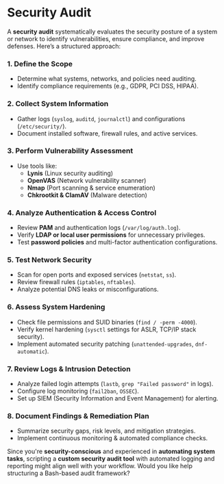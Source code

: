 # Security Audit

A **security audit** systematically evaluates the security posture of a system or network to identify vulnerabilities, ensure compliance, and improve defenses. Here’s a structured approach:

### **1. Define the Scope**
- Determine what systems, networks, and policies need auditing.
- Identify compliance requirements (e.g., GDPR, PCI DSS, HIPAA).

### **2. Collect System Information**
- Gather logs (`syslog`, `auditd`, `journalctl`) and configurations (`/etc/security/`).
- Document installed software, firewall rules, and active services.

### **3. Perform Vulnerability Assessment**
- Use tools like:
  - **Lynis** (Linux security auditing)
  - **OpenVAS** (Network vulnerability scanner)
  - **Nmap** (Port scanning & service enumeration)
  - **Chkrootkit & ClamAV** (Malware detection)

### **4. Analyze Authentication & Access Control**
- Review **PAM** and authentication logs (`/var/log/auth.log`).
- Verify **LDAP or local user permissions** for unnecessary privileges.
- Test **password policies** and multi-factor authentication configurations.

### **5. Test Network Security**
- Scan for open ports and exposed services (`netstat`, `ss`).
- Review firewall rules (`iptables`, `nftables`).
- Analyze potential DNS leaks or misconfigurations.

### **6. Assess System Hardening**
- Check file permissions and SUID binaries (`find / -perm -4000`).
- Verify kernel hardening (`sysctl` settings for ASLR, TCP/IP stack security).
- Implement automated security patching (`unattended-upgrades`, `dnf-automatic`).

### **7. Review Logs & Intrusion Detection**
- Analyze failed login attempts (`lastb`, `grep "Failed password"` in logs).
- Configure log monitoring (`fail2ban`, `OSSEC`).
- Set up SIEM (Security Information and Event Management) for alerting.

### **8. Document Findings & Remediation Plan**
- Summarize security gaps, risk levels, and mitigation strategies.
- Implement continuous monitoring & automated compliance checks.

Since you're **security-conscious** and experienced in **automating system tasks**, scripting a **custom security audit tool** with automated logging and reporting might align well with your workflow. Would you like help structuring a Bash-based audit framework?